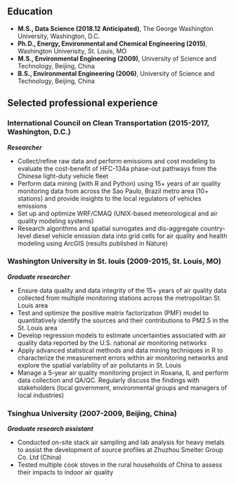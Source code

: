 ## Education
- **M.S., Data Science (2018.12 Anticipated)**, The George Washington University, Washington, D.C.
- **Ph.D., Energy, Environmental and Chemical Engineering (2015)**, Washington Univerisity, St. Louis, MO
- **M.S., Environmental Engineering (2009)**, University of Science and Technology, Beijing, China
- **B.S., Environmental Engineering (2006)**, University of Science and Technology, Beijing, China

## Selected professional experience
### International Council on Clean Transportation (2015-2017, Washington, D.C.)
_**Researcher**_<br />
- Collect/refine raw data and perform emissions and cost modeling to evaluate the cost-benefit of HFC-134a phase-out pathways from the Chinese light-duty vehicle fleet
-	Perform data mining (with R and Python) using 15+ years of air quality monitoring data from across the Sao Paulo, Brazil metro area (10+ stations) and provide insights to the local regulators of vehicles emissions
-	Set up and optimize WRF/CMAQ (UNIX-based meteorological and air quality modeling systems)
-	Research algorithms and spatial surrogates and dis-aggregate country-level diesel vehicle emission data into grid cells for air quality and health modeling using ArcGIS (results published in Nature)

### Washington University in St. louis (2009-2015, St. Louis, MO)
_**Graduate researcher**_
- Ensure data quality and data integrity of the 15+ years of air quality data collected from multiple monitoring stations across the metropolitan St. Louis area
- Test and optimize the positive matrix factorization (PMF) model to quantitatively identify the sources and their contributions to PM2.5 in the St. Louis area
-	Develop regression models to estimate uncertainties associated with air quality data reported by the U.S. national air monitoring networks
-	Apply advanced statistical methods and data mining techniques in R to characterize the measurement errors within air monitoring networks and explore the spatial variability of air pollutants in St. Louis
- Manage a 5-year air quality monitoring project in Roxana, IL and perform data collection and QA/QC. Regularly discuss the findings with stakeholders (local government, environmental groups and managers of local industries)

### Tsinghua University (2007-2009, Beijing, China)
_**Graduate research assistant**_
-	Conducted on-site stack air sampling and lab analysis for heavy metals to assist the development of source profiles at Zhuzhou Smelter Group Co. Ltd (China)
-	Tested multiple cook stoves in the rural households of China to assess their impacts to indoor air quality
